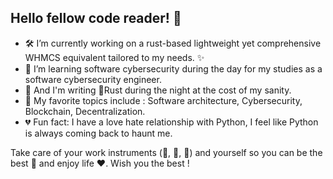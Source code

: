 ## Hello fellow code reader! 🙂

- 🛠️ I’m currently working on a rust-based lightweight yet comprehensive WHMCS equivalent tailored to my needs. ✨
- 🌅 I’m learning software cybersecurity during the day for my studies as a software cybersecurity engineer.
- 🌃 And I'm writing 🦀Rust during the night at the cost of my sanity.
- 💖 My favorite topics include : Software architecture, Cybersecurity, Blockchain, Decentralization.
- 💔 Fun fact: I have a love hate relationship with Python, I feel like Python is always coming back to haunt me.

Take care of your work instruments (🧠, 👀, 👐) and yourself so you can be the best 💪 and enjoy life ❤️.
Wish you the best !
